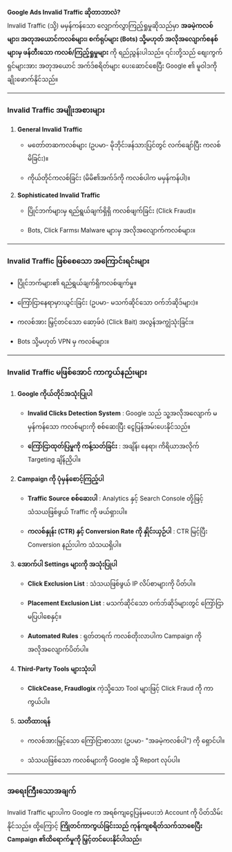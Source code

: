 **Google Ads Invalid Traffic ဆိုတာဘာလဲ?**  
Invalid Traffic (သို့) မမှန်ကန်သော လျှောက်လွှာကြည့်ရှုမှုဆိုသည်မှာ **အခမဲ့ကလစ်များ၊ အတုအယောင်ကလစ်များ၊ စက်ရုပ်များ (Bots) သို့မဟုတ် အလိုအလျောက်စနစ်များမှ ဖန်တီးသော ကလစ်/ကြည့်ရှုမှုများ** ကို ရည်ညွှန်းပါသည်။ ၎င်းတို့သည် စျေးကွက်ရှင်များအား အတုအယောင် အက်ဒ်စရိတ်များ ပေးဆောင်စေပြီး Google ၏ မူဝါဒကို ချိုးဖောက်နိုင်သည်။

* * *

### **Invalid Traffic အမျိုးအစားများ**

1.  **General Invalid Traffic**
    
    -   မတော်တဆကလစ်များ (ဥပမာ- မိုဘိုင်းဖန်သားပြင်တွင် လက်ချော်ပြီး ကလစ်မိခြင်း)။
        
    -   ကိုယ်တိုင်ကလစ်ခြင်း (မိမိ၏အက်ဒ်ကို ကလစ်ပါက မမှန်ကန်ပါ)။
        
2.  **Sophisticated Invalid Traffic**
    
    -   ပြိုင်ဘက်များမှ ရည်ရွယ်ချက်ရှိရှိ ကလစ်ဖျက်ခြင်း (Click Fraud)။
        
    -   Bots, Click Farms၊ Malware များမှ အလိုအလျောက်ကလစ်များ။
        

* * *

### **Invalid Traffic ဖြစ်စေသော အကြောင်းရင်းများ**

-   ပြိုင်ဘက်များ၏ ရည်ရွယ်ချက်ရှိကလစ်ဖျက်မှု။
    
-   ကြော်ငြာနေရာမှားယွင်းခြင်း (ဥပမာ- မသက်ဆိုင်သော ဝက်ဘ်ဆိုဒ်များ)။
    
-   ကလစ်အား မြှင့်တင်သော ဆော့ဖ်ဝဲ (Click Bait) အလွန်အကျွံသုံးခြင်း။
    
-   Bots သို့မဟုတ် VPN မှ ကလစ်များ။
    

* * *

### **Invalid Traffic မဖြစ်အောင် ကာကွယ်နည်းများ**

1.  **Google ကိုယ်တိုင်အသုံးပြုပါ**
    
    -   **Invalid Clicks Detection System** : Google သည် သူ့အလိုအလျောက် မမှန်ကန်သော ကလစ်များကို စစ်ဆေးပြီး ငွေပြန်အမ်းပေးနိုင်သည်။
        
    -   **ကြော်ငြာထုတ်ပြမှုကို ကန့်သတ်ခြင်း** : အချိန်၊ နေရာ၊ ကိရိယာအလိုက် Targeting ချိန်ညှိပါ။
        
2.  **Campaign ကို ပုံမှန်စောင့်ကြည့်ပါ**
    
    -   **Traffic Source စစ်ဆေးပါ** : Analytics နှင့် Search Console တို့ဖြင့် သံသယဖြစ်ဖွယ် Traffic ကို ဖယ်ရှားပါ။
        
    -   **ကလစ်နှုန်း (CTR) နှင့် Conversion Rate ကို နှိုင်းယှဉ်ပါ** : CTR မြင့်ပြီး Conversion နည်းပါက သံသယရှိပါ။
        
3.  **အောက်ပါ Settings များကို အသုံးပြုပါ**
    
    -   **Click Exclusion List** : သံသယဖြစ်ဖွယ် IP လိပ်စာများကို ပိတ်ပါ။
        
    -   **Placement Exclusion List** : မသက်ဆိုင်သော ဝက်ဘ်ဆိုဒ်များတွင် ကြော်ငြာမပြပါစေနှင့်။
        
    -   **Automated Rules** : ရုတ်တရက် ကလစ်တိုးလာပါက Campaign ကို အလိုအလျောက်ပိတ်ပါ။
        
4.  **Third-Party Tools များသုံးပါ**
    
    -   **ClickCease, Fraudlogix** ကဲ့သို့သော Tool များဖြင့် Click Fraud ကို ကာကွယ်ပါ။
        
5.  **သတိထားရန်**
    
    -   ကလစ်အားမြှင့်သော ကြော်ငြာစာသား (ဥပမာ- "အခမဲ့ကလစ်ပါ") ကို ရှောင်ပါ။
        
    -   သံသယဖြစ်သော ကလစ်များကို Google သို့ Report လုပ်ပါ။
        

* * *

### **အရေးကြီးသောအချက်**

Invalid Traffic များပါက Google က အရစ်ကျငွေပြန်မပေးဘဲ Account ကို ပိတ်သိမ်းနိုင်သည်။ ထို့ကြောင့် **ကြိုတင်ကာကွယ်ခြင်းသည် ကုန်ကျစရိတ်သက်သာစေပြီး Campaign ၏ထိရောက်မှုကို မြှင့်တင်ပေးနိုင်ပါသည်**။

